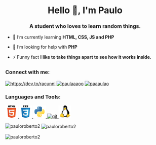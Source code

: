 <h1 align="center">Hello 👋, I'm Paulo</h1>
<h3 align="center">A student who loves to learn random things.</h3>

- 🌱 I’m currently learning **HTML, CSS, JS and PHP**

- 🤝 I’m looking for help with **PHP**

- ⚡ Funny fact **I like to take things apart to see how it works inside.**

<h3 align="left">Connect with me:</h3>
<p align="left">
<a href="https://dev.to/https://dev.to/racunni" target="blank"><img align="center" src="https://raw.githubusercontent.com/rahuldkjain/github-profile-readme-generator/master/src/images/icons/Social/devto.svg" alt="https://dev.to/racunni" height="30" width="40" /></a>
<a href="https://twitter.com/paulaaaoo" target="blank"><img align="center" src="https://raw.githubusercontent.com/rahuldkjain/github-profile-readme-generator/master/src/images/icons/Social/twitter.svg" alt="paulaaaoo" height="30" width="40" /></a>
<a href="https://instagram.com/paaaulao" target="blank"><img align="center" src="https://raw.githubusercontent.com/rahuldkjain/github-profile-readme-generator/master/src/images/icons/Social/instagram.svg" alt="paaaulao" height="30" width="40" /></a>
</p>

<h3 align="left">Languages and Tools:</h3>
<p align="left"> 
<a href="https://www.w3.org/html/" target="_blank" rel="noreferrer"> <img src="https://raw.githubusercontent.com/devicons/devicon/master/icons/html5/html5-original-wordmark.svg" alt="html5" width="40" height="40"/> </a> 
<a href="https://www.w3schools.com/css/" target="_blank" rel="noreferrer"> <img src="https://raw.githubusercontent.com/devicons/devicon/master/icons/css3/css3-original-wordmark.svg" alt="css3" width="40" height="40"/> </a> 
<a href="https://www.python.org" target="_blank" rel="noreferrer"> <img src="https://raw.githubusercontent.com/devicons/devicon/master/icons/python/python-original.svg" alt="python" width="40" height="40"/> </a> 
<a href="https://git-scm.com/" target="_blank" rel="noreferrer"> <img src="https://www.vectorlogo.zone/logos/git-scm/git-scm-icon.svg" alt="git" width="40" height="40"/> </a> 
<a href="https://www.linux.org/" target="_blank" rel="noreferrer"> <img src="https://raw.githubusercontent.com/devicons/devicon/master/icons/linux/linux-original.svg" alt="linux" width="40" height="40"/> </a> 
</p>

<p><img align="left" src="https://github-readme-stats.vercel.app/api/top-langs?username=pauloroberto2&show_icons=true&theme=merko&locale=en&layout=compact" alt="pauloroberto2" /></p>

<p>&nbsp;<img align="center" src="https://github-readme-stats.vercel.app/api?username=pauloroberto2&show_icons=true&theme=merko&locale=en" alt="pauloroberto2" /></p>

<p><img align="center" src="https://github-readme-streak-stats.herokuapp.com/?user=pauloroberto2&theme=dark" alt="pauloroberto2" /></p>

